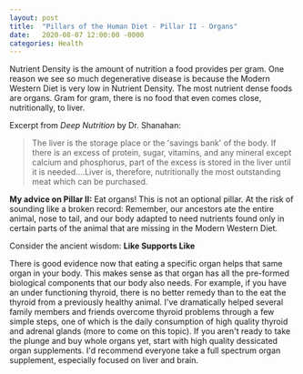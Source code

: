 ```yaml
---
layout: post
title:  "Pillars of the Human Diet - Pillar II - Organs"
date:   2020-08-07 12:00:00 -0000
categories: Health
---
```


Nutrient Density is the amount of nutrition a food provides per gram. One reason we see so much degenerative disease is because the Modern Western Diet is very low in Nutrient Density. The most nutrient dense foods are organs. Gram for gram, there is no food that even comes close, nutritionally, to liver.

Excerpt from *Deep Nutrition* by Dr. Shanahan:
>The liver is the storage place or the 'savings bank' of the body. If there is an excess of protein, sugar, vitamins, and any mineral except calcium and phosphorus, part of the excess is stored in the liver until it is needed....Liver is, therefore, nutritionally the most outstanding meat which can be purchased.

**My advice on Pillar II:** Eat organs! This is not an optional pillar. At the risk of sounding like a broken record: Remember, our ancestors ate the entire animal, nose to tail, and our body adapted to need nutrients found only in certain parts of the animal that are missing in the Modern Western Diet.

Consider the ancient wisdom: **Like Supports Like**

There is good evidence now that eating a specific organ helps that same organ in your body. This makes sense as that organ has all the pre-formed biological components that our body also needs. For example, if you have an under functioning thyroid, there is no better remedy than to the eat the thyroid from a previously healthy animal. I've dramatically helped several family members and friends overcome thyroid problems through a few simple steps, one of which is the daily consumption of high quality thyroid and adrenal glands (more to come on this topic).
If you aren't ready to take the plunge and buy whole organs yet, start with high quality dessicated organ supplements. I'd recommend everyone take a full spectrum organ supplement, especially focused on liver and brain.

